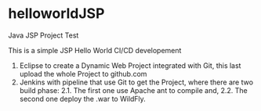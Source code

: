 # helloworldJSP
Java JSP Project Test

This is a simple JSP Hello World CI/CD developement

1. Eclipse to create a Dynamic Web Project integrated with Git, this last upload the whole Project to github.com
2. Jenkins with pipeline that use Git to get the Project, where there are two build phase:
2.1. The first one use Apache ant to compile and,
2.2. The second one deploy the .war to WildFly.
